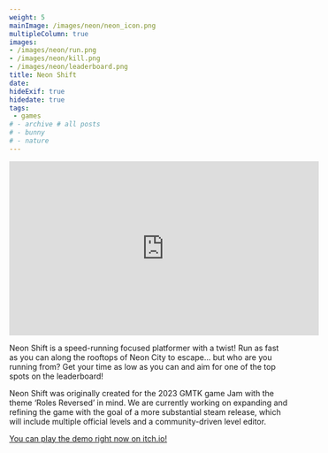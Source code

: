 ```yaml
---
weight: 5
mainImage: /images/neon/neon_icon.png
multipleColumn: true
images:
- /images/neon/run.png
- /images/neon/kill.png
- /images/neon/leaderboard.png
title: Neon Shift
date: 
hideExif: true
hidedate: true
tags:
 - games
# - archive # all posts
# - bunny
# - nature
---
```


<iframe width="560" height="315" src="https://www.youtube.com/embed/QaGh5KMl60A?si=nJcVAzyf7Hm1PZjb" title="YouTube video player" frameborder="0" allow="accelerometer; autoplay; clipboard-write; encrypted-media; gyroscope; picture-in-picture; web-share" allowfullscreen></iframe>

Neon Shift is a speed-running focused platformer with a twist! Run as fast as you can along the rooftops of Neon City to escape... but who are you running from? Get your time as low as you can and aim for one of the top spots on the leaderboard!

Neon Shift was originally created for the 2023 GMTK game Jam with the theme ‘Roles Reversed’ in mind. We are currently working on expanding and refining the game with the goal of a more substantial steam release, which will include multiple official levels and a community-driven level editor.

[You can play the demo right now on itch.io!](https://keywarn.itch.io/neon-shift)


